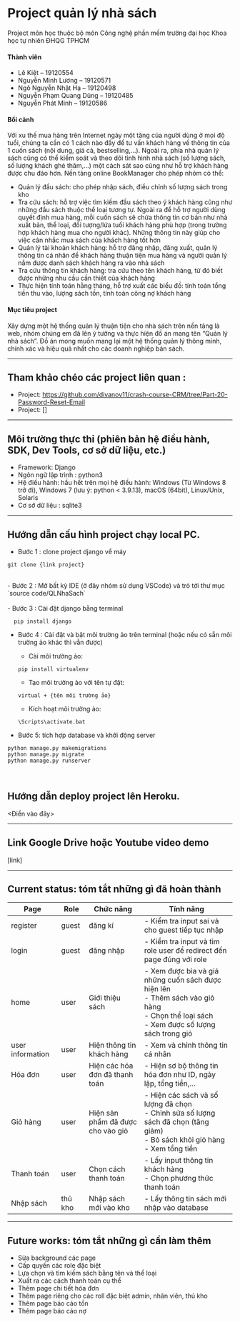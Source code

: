 # Project quản lý nhà sách
Project môn học thuộc bộ môn Công nghệ phần mềm trường đại học Khoa học tự nhiên ĐHQG TPHCM
#### Thành viên
- Lê Kiệt – 19120554 
- Nguyễn Minh Lương – 19120571 
- Ngô Nguyễn Nhật Hạ – 19120498 
- Nguyễn Phạm Quang Dũng – 19120485 
- Nguyễn Phát Minh	– 19120586

#### Bối cảnh
Với xu thế mua hàng trên Internet ngày một tăng của người dùng ở mọi độ tuổi, chúng ta cần có 1 cách nào đấy để tư vấn khách hàng về thông tin của 1 cuốn sách (nội dung, giá cả, bestselling,…). Ngoài ra, phía nhà quản lý sách cũng có thể kiểm soát và theo dõi tình hình nhà sách (số lượng sách, số lượng khách ghé thăm,…) một cách sát sao cũng như hỗ trợ khách hàng được chu đáo hơn. Nền tảng online BookManager cho phép nhóm có thể: <br>
- Quản lý đầu sách: cho phép nhập sách, điều chỉnh số lượng sách trong kho <br>
- Tra cứu sách: hỗ trợ việc tìm kiếm đầu sách theo ý khách hàng cũng như những đầu sách thuộc thể loại tương tự. Ngoài ra để hỗ trợ người dùng quyết định mua hàng, mỗi cuốn sách sẽ chứa thông tin cơ bản như nhà xuất bản, thể loại, đối tượng/lứa tuổi khách hàng phù hợp (trong trường hợp khách hàng mua cho người khác). Những thông tin này giúp cho việc cân nhắc mua sách của khách hàng tốt hơn <br>
- Quản lý tài khoản khách hàng: hỗ trợ đăng nhập, đăng xuất, quản lý thông tin cá nhân để khách hàng thuận tiện mua hàng và người quản lý nắm được danh sách khách hàng ra vào nhà sách <br>
- Tra cứu thông tin khách hàng: tra cứu theo tên khách hàng, từ đó biết được những nhu cầu cần thiết của khách hàng <br>
- Thực hiện tính toán hằng tháng, hỗ trợ xuất các biểu đồ: tính toán tổng tiền thu vào, lượng sách tồn, tính toán công nợ khách hàng <br>

#### Mục tiêu project
Xây dựng một hệ thống quản lý thuận tiện cho nhà sách trên nền tảng là web, nhóm chúng em đã lên ý tưởng và thực hiện đồ án mang tên “Quản lý nhà sách”. Đồ án mong muốn mang lại một hệ thống quản lý thông minh, chính xác và hiệu quả nhất cho các doanh nghiệp bán sách. 

---
## Tham khảo chéo các project liên quan : 
- Project: https://github.com/divanov11/crash-course-CRM/tree/Part-20-Password-Reset-Email
- Project: []

---
## Môi trường thực thi (phiên bản hệ điều hành, SDK, Dev Tools, cơ sở dữ liệu, etc.)
- Framework: Django <br>
- Ngôn ngữ lập trình : python3
- Hệ điều hành: hầu hết trên mọi hệ điều hành: Windows (Từ Windows 8 trở đi), Windows 7 (lưu ý: python < 3.9.13), macOS (64bit), Linux/Unix, Solaris <br>
- Cơ sở dữ liệu : sqlite3

---
## Hướng dẫn cấu hình project chạy local PC. <br>
- Bước 1 : clone project django về máy <br>
```console
git clone {link project} 
```
<br> 
- Bước 2 : Mở bất kỳ IDE (ở đây nhóm sử dụng VSCode) và trỏ tới thư mục `source code/QLNhaSach` <br> <br>
- Bước 3 : Cài đặt django bằng terminal <br>

```console
  pip install django
```

- Bước 4 : Cài đặt và bật môi trường ảo trên terminal (hoặc nếu có sẵn môi trường ảo khác thì vẫn được) <br>
  - Cài môi trường ảo:
  
  ```console
  pip install virtualenv
  ```
  - Tạo môi trường ảo với tên tự đặt:
  
  ```console
  virtual + {tên môi trường ảo}
  ```
  - Kích hoạt môi trường ảo:

  ```console
  \Scripts\activate.bat
  ```
- Bước 5: tích hợp database và khởi động server <br> 

```console
python manage.py makemigrations 
python manage.py migrate 
python manage.py runserver
```
<br>

## Hướng dẫn deploy project lên Heroku.
<Điền vào đây>

---
## Link Google Drive hoặc Youtube video demo
[link]

---
## Current status: tóm tắt những gì đã hoàn thành 

| Page             | Role     |Chức năng      | Tính năng |
| ---------------- | -------- |-------------- | --------- |
| register         | guest    | đăng kí                 | - Kiểm tra input sai và cho guest tiếp tục nhập |
| login            | guest    | đăng nhập               | - Kiểm tra input và tìm role user để redirect đến page đúng với role |
| home             | user     | Giới thiệu sách | - Xem được bìa và giá những cuốn sách được hiện lên <br> - Thêm sách vào giỏ hàng <br> - Chọn thể loại sách <br> -  Xem được số lượng sách trong giỏ |
| user information | user     | Hiện thông tin khách hàng         | - Xem và chỉnh thông tin cá nhân |
| Hóa đơn          | user     | Hiện các hóa đơn đã thanh toán         | - Hiện sơ bộ thông tin hóa đơn như ID, ngày lập, tổng tiền,...  |
| Giỏ hàng         | user     | Hiện sản phẩm đã được cho vào giỏ         | - Hiện các sách và số lượng đã chọn <br> - Chỉnh sửa số lượng sách đã chọn (tăng giảm) <br> - Bỏ sách khỏi giỏ hàng <br> - Xem tổng tiền |
| Thanh toán       | user     | Chọn cách thanh toán         | - Lấy input thông tin khách hàng <br> - Chọn phương thức thanh toán |
| Nhập sách        | thủ kho  | Nhập sách mới vào kho         | - Lấy thông tin sách mới nhập vào database  |

---
## Future works: tóm tắt những gì cần làm thêm
- Sửa background các page <br>
- Cấp quyến các role đặc biệt <br>
- Lựa chọn và tìm kiếm sách bằng tên và thể loại <br>
- Xuất ra các cách thanh toán cụ thể <br>
- Thêm page chi tiết hóa đơn <br>
- Thêm page riêng cho các roll đặc biệt admin, nhân viên, thủ kho <br>
- Thêm page báo cáo tồn <br>
- Thêm page báo cáo nợ <br>
